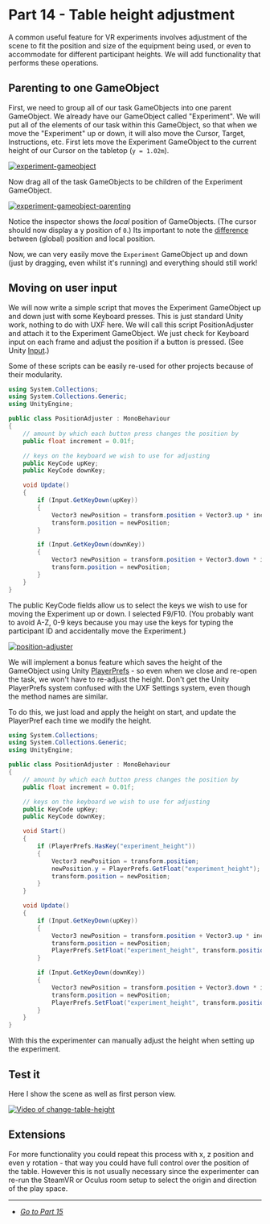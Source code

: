 # Part 14 - Table height adjustment

A common useful feature for VR experiments involves adjustment of the scene to fit the position and size of the equipment being used, or even to accommodate for different participant heights. We will add functionality that performs these operations.

## Parenting to one GameObject

First, we need to group all of our task GameObjects into one parent GameObject. We already have our GameObject called "Experiment". We will put all of the elements of our task within this GameObject, so that when we move the "Experiment" up or down, it will also move the Cursor, Target, Instructions, etc. First lets move the Experiment GameObject to the current height of our Cursor on the tabletop (`y = 1.02m`).

[![experiment-gameobject](/uxf-tutorial/images/experiment-gameobject.png)](/uxf-tutorial/images/experiment-gameobject.png)

Now drag all of the task GameObjects to be children of the Experiment GameObject.

[![experiment-gameobject-parenting](/uxf-tutorial/images/experiment-gameobject-parenting.png)](/uxf-tutorial/images/experiment-gameobject-parenting.png)

Notice the inspector shows the *local* position of GameObjects. (The cursor should now display a y position of `0`.) Its important to note the [difference](https://www.google.com/search?q=unity+global+vs+local+position) between (global) position and local position.

Now, we can very easily move the `Experiment` GameObject up and down (just by dragging, even whilst it's running) and everything should still work!

## Moving on user input

We will now write a simple script that moves the Experiment GameObject up and down just with some Keyboard presses. This is just standard Unity work, nothing to do with UXF here. We will call this script PositionAdjuster and attach it to the Experiment GameObject. We just check for Keyboard input on each frame and adjust the position if a button is pressed. (See Unity [Input](https://docs.unity3d.com/ScriptReference/Input.html).)

Some of these scripts can be easily re-used for other projects because of their modularity.

```cs
using System.Collections;
using System.Collections.Generic;
using UnityEngine;

public class PositionAdjuster : MonoBehaviour
{
    // amount by which each button press changes the position by 
    public float increment = 0.01f;

    // keys on the keyboard we wish to use for adjusting
    public KeyCode upKey;
    public KeyCode downKey;

    void Update()
    {
        if (Input.GetKeyDown(upKey))
        {
            Vector3 newPosition = transform.position + Vector3.up * increment;
            transform.position = newPosition;
        }

        if (Input.GetKeyDown(downKey))
        {
            Vector3 newPosition = transform.position + Vector3.down * increment;
            transform.position = newPosition;
        }
    }
}
```
The public KeyCode fields allow us to select the keys we wish to use for moving the Experiment up or down. I selected F9/F10. (You probably want to avoid A-Z, 0-9 keys because you may use the keys for typing the participant ID and accidentally move the Experiment.)

[![position-adjuster](/uxf-tutorial/images/position-adjuster.png)](/uxf-tutorial/images/position-adjuster.png)

We will implement a bonus feature which saves the height of the GameObject using Unity [PlayerPrefs](https://docs.unity3d.com/ScriptReference/PlayerPrefs.html) - so even when we close and re-open the task, we won't have to re-adjust the height. Don't get the Unity PlayerPrefs system confused with the UXF Settings system, even though the method names are similar.

To do this, we just load and apply the height on start, and update the PlayerPref each time we modify the height.

```cs
using System.Collections;
using System.Collections.Generic;
using UnityEngine;

public class PositionAdjuster : MonoBehaviour
{
    // amount by which each button press changes the position by 
    public float increment = 0.01f;

    // keys on the keyboard we wish to use for adjusting
    public KeyCode upKey;
    public KeyCode downKey;

    void Start()
    {
        if (PlayerPrefs.HasKey("experiment_height"))
        {
            Vector3 newPosition = transform.position;
            newPosition.y = PlayerPrefs.GetFloat("experiment_height");
            transform.position = newPosition;
        }
    }

    void Update()
    {
        if (Input.GetKeyDown(upKey))
        {
            Vector3 newPosition = transform.position + Vector3.up * increment;
            transform.position = newPosition;
            PlayerPrefs.SetFloat("experiment_height", transform.position.y);
        }

        if (Input.GetKeyDown(downKey))
        {
            Vector3 newPosition = transform.position + Vector3.down * increment;
            transform.position = newPosition;
            PlayerPrefs.SetFloat("experiment_height", transform.position.y);
        }
    }
}
```

With this the experimenter can manually adjust the height when setting up the experiment.

## Test it

Here I show the scene as well as first person view.

[![Video of change-table-height](/uxf-tutorial/videos/change-table-height.png)](/uxf-tutorial/videos/change-table-height.mp4)

## Extensions

For more functionality you could repeat this process with x, z position and even y rotation - that way you could have full control over the position of the table. However this is not usually necessary since the experimenter can re-run the SteamVR or Oculus room setup to select the origin and direction of the play space.

---

* [*Go to Part 15*](/uxf-tutorial/part-15)